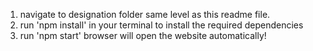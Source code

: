 1. navigate to designation folder same level as this readme file.
2. run 'npm install' in your terminal to install the required dependencies
3. run 'npm start' browser will open the website automatically!
